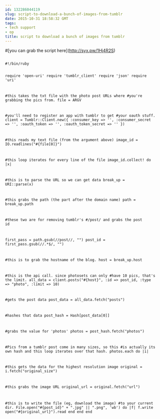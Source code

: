 ```yaml
---
id: 132286044119
slug: script-to-download-a-bunch-of-images-from-tumblr
date: 2015-10-31 18:58:32 GMT
tags:
- tech support
- op
title: script to download a bunch of images from tumblr
---
```

<p>#[you can grab the script here](<a href="http://syx.pw/1Hj4R2S">http://syx.pw/1Hj4R2S</a>)

</p><pre><code>
#!/bin/ruby

require 'open-uri'
require 'tumblr_client'
require 'json'
require 'uri'

#this takes the txt file with the photo post URLs where 
#you're grabbing the pics from.
file = ARGV

#you'll need to register an app with tumblr to get 
#your oauth stuff.
client = Tumblr::Client.new({
  :consumer_key =&gt; '',
  :consumer_secret =&gt; '',
  :oauth_token =&gt; '',
  :oauth_token_secret =&gt; ''
 })

#this reads my text file (from the argument above)
image_id = IO.readlines("#{file[0]}")

#this loop iterates for every line of the file
image_id.collect! do |x|

#this is to parse the URL so we can get data
break_up = URI::parse(x)

#this grabs the path (the part after the domain name)
path = break_up.path

#these two are for removing tumblr's 
#/post/ and grabs the post id

first_pass = path.gsub(/\/post\//, "")
post_id = first_pass.gsub(/\/.*$/, "")

#this is to grab the hostname of the blog.
host = break_up.host
    
#this is the api call. since photosets can only 
#have 10 pics, that's the limit.
all_data = client.posts("#{host}", :id =&gt; post_id, :type =&gt; "photo", :limit =&gt; 10)

#gets the post data
post_data = all_data.fetch("posts")

#hashes that data
post_hash = Hash[post_data[0]]

#grabs the value for 'photos'
photos = post_hash.fetch("photos")
 
#Pics from a tumblr post come in many sizes, so this 
#is actually its own hash and this loop iterates over that hash.
photos.each do |i|

#this gets the data for the highest resolution image
original = i.fetch("original_size")

#this grabs the image URL
original_url = original.fetch("url")

#this is to write the file (eg, download the image) 
#to your current dir.
File.open("#{post_id}" + ".jpg" || ".png", 'wb') do |f|
f.write open("#{original_url}").read
end
end
end
</code></pre>